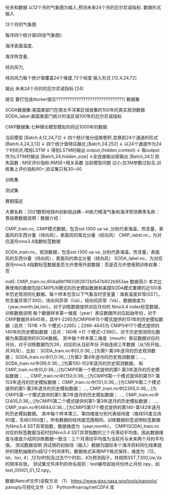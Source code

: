 任务和数据
以12个月的气象图为输入,预测未来24个月的厄尔尼诺指标.
数据形式
输入 

12个月的气象图

每月四个统计值(四张气象图):

海洋表面温度,

海洋热含量,

经向风力,


纬向风力每个统计值覆盖24个维度,72个经度
输入形式 
[12,4,24,72]


输出
未来24个月的的厄尔尼诺指标 [24]

提交
要打包成docker提交??????????????????????????????/
数据集

SODA数据集:美国某部门在南太平洋某区域收集的100年的真实观测数据 SODA_label:美国某部门统计的该区域100年的厄尔尼诺指标 

CMIP数据集:七种理论模型模拟的将近1000年的数据




当前模型
[Batch,4,12,24,72] 
↓
四个统计值分组做卷积,变换到24个通道的形式 [Batch,4,24,3,13] 
↓
四个统计值特征融合,[Batch,24,252] 
↓
以24个通道作为24个时间点,喂给LSTM 
↓
得到LSTM的输出 output,(hidden,context) 
↓
取output作为LSTM的输出 [Batch,24,hidden_size] ↓全连接输出层输出 [Batch,24,1] 
损失函数 : MSE评价指标:RMSE+相关系数
当前模型问题
过小,仅3M参数过拟合,训练集上评价指标90+,验证集只有30~40 

训练集

测试集


赛题描述

大赛名称：2021数知地球AI创新挑战赛--AI助力精准气象和海洋预测赛季名称：晋级赛数据说明：数据介绍： 

CMIP_train.nc, CMIP模式数据，包含sst t300 ua va ,分别代表海温，热含量，表面风的东西分量（纬向风），表面风的南北分量（经向风） CMIP_label.nc，为对应逐月nino3.4指数标签数据 

SODA_train.nc，观测数据，包含sst t300 ua va ,分别代表海温，热含量，表面风的东西分量（纬向风），表面风的南北分量（经向风） SODA_label.nc，为对应逐月nino3.4指数标签数据是否允许使用外部数据：否是否允许使用预训练权重：否 









md5: CMIP_train.nc:804a96f1f83392972bf547b922b953ae
数据简介
本次比赛使用的数据包括CMIP5/6模式的历史模拟数据和美国SODA模式重建的近100多年历史观测同化数据。每个样本包含以下气象及时空变量：海表温度异常(SST)，热含量异常(T300)，纬向风异常（Ua），经向风异常（Va），数据维度为（year,month,lat,lon）。对于训练数据提供对应月份的 Nino3.4 index标签数据。
训练数据说明
每个数据样本第一维度（year）表征数据所对应起始年份，对于CMIP数据共4645年，其中1-2265为CMIP6中15个模式提供的151年的历史模拟数据（总共：151年 *15 个模式=2265）；2266-4645为 CMIP5中17个模式提供的140年的历史模拟数据（总共：140年 *17 个模式=2380）。对于历史观测同化数据为美国提供的SODA数据。
其中每个样本第二维度（mouth）表征数据对应的月份，对于训练数据均为36，对应的从当前年份
开始连续三年数据（从1月开始，共36月），比如： SODA_train.nc中[0,0:36,:,:]为第1-第3年逐月的历史观测数据； SODA_train.nc中[1,0:36,:,:]为第2-第4年逐月的历史观测数据； 
…, SODA_train.nc中[99,0:36,:,:]为第100-102年逐月的历史观测数据。
和 CMIP_train.nc中[0,0:36,:,:]为CMIP6第一个模式提供的第1-第3年逐月的历史模拟数据； …, CMIP_train.nc中[150,0:36,:,:]为CMIP6第一个模式提供的第151-第153年逐月的历史模拟数据； 
CMIP_train.nc中[151,0:36,:,:]为CMIP6第二个模式提供的第1-第3年逐月的历史模拟数据； …, CMIP_train.nc中[2265,0:36,:,:]为CMIP5第一个模式提供的第1-第3年逐月的历史模拟数据； …, CMIP_train.nc中[2405,0:36,:,:]为CMIP5第二个模式提供的第1-第3年逐月的历史模拟数据； …, CMIP_train.nc中[4644,0:36,:,:]为CMIP5第17个模式提供的第140-第142年逐月的历史模拟数据。
其中每个样本第三、第四维度分别代表经纬度（南纬55度北纬60度，东经0360度），所有数据的经纬度范围相同。训练数据标签说明标签数据为Nino3.4 SST异常指数，数据维度为（year,month）。 CMIP(SODA)_train.nc对应的标签数据当前时刻Nino3.4 SST异常指数的三个月滑动平均值，因此数据维度与维度介绍同训练数据一致注：三个月滑动平均值为当前月与未来两个月的平均值。
测试数据说明
测试用的初始场（输入）数据为国际多个海洋资料同化结果提供的随机抽取的n段12个时间序列，数据格式采用NPY格式保存，维度为（12，lat，lon, 4）,12为t时刻及过去11个时刻，4为预测因子，并按照SST,T300,Ua,Va的顺序存放。
测试集文件序列的命名规则：test编号起始月份终止月份.npy，如test_00001_01_12.npy。

数据(Netcdf文件)读取方法
（1） https://www.giss.nasa.gov/tools/panoply/ panoply可视化文件（2） Python中xarray/netCDF4 库